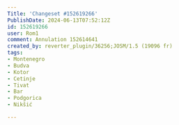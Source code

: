 ```yaml
---
Title: 'Changeset #152619266'
PublishDate: 2024-06-13T07:52:12Z
id: 152619266
user: Rom1
comment: Annulation 152614641
created_by: reverter_plugin/36256;JOSM/1.5 (19096 fr)
tags:
- Montenegro
- Budva
- Kotor
- Cetinje
- Tivat
- Bar
- Podgorica
- Nikšić

---
```

